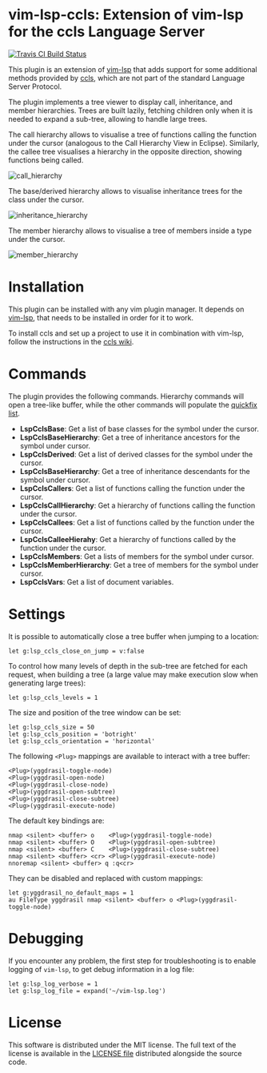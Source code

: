 vim-lsp-ccls: Extension of vim-lsp for the ccls Language Server
===============================================================
[![Travis CI Build Status](https://travis-ci.org/m-pilia/vim-lsp-ccls.svg?branch=master)](https://travis-ci.org/m-pilia/vim-lsp-ccls)

This plugin is an extension of
[vim-lsp](https://github.com/prabirshrestha/vim-lsp) that adds support for some
additional methods provided by [ccls](https://github.com/MaskRay/ccls), which
are not part of the standard Language Server Protocol.

The plugin implements a tree viewer to display call, inheritance, and member
hierarchies. Trees are built lazily, fetching children only when it is needed
to expand a sub-tree, allowing to handle large trees.

The call hierarchy allows to visualise a tree of functions calling the function
under the cursor (analogous to the Call Hierarchy View in Eclipse). Similarly,
the callee tree visualises a hierarchy in the opposite direction, showing
functions being called.

![call_hierarchy](https://user-images.githubusercontent.com/8300317/54882558-80b75600-4e5b-11e9-8e02-6d17529df4fa.png)

The base/derived hierarchy allows to visualise inheritance trees for the class
under the cursor.

![inheritance_hierarchy](https://user-images.githubusercontent.com/8300317/54882559-80b75600-4e5b-11e9-9a68-12f98d8f2f5c.png)

The member hierarchy allows to visualise a tree of members inside a type under
the cursor.

![member_hierarchy](https://user-images.githubusercontent.com/8300317/54882560-80b75600-4e5b-11e9-95ef-8725f6eba410.png)

Installation
============

This plugin can be installed with any vim plugin manager. It depends on
[vim-lsp](https://github.com/prabirshrestha/vim-lsp), that needs to be installed
in order for it to work.

To install ccls and set up a project to use it in combination with vim-lsp,
follow the instructions in the [ccls
wiki](https://github.com/MaskRay/ccls/wiki/vim-lsp).

Commands
========

The plugin provides the following commands. Hierarchy commands will open a
tree-like buffer, while the other commands will populate the [quickfix
list](http://vimdoc.sourceforge.net/htmldoc/quickfix.html).

* **LspCclsBase**:
  Get a list of base classes for the symbol under the cursor.
* **LspCclsBaseHierarchy**:
  Get a tree of inheritance ancestors for the symbol under cursor.
* **LspCclsDerived**:
  Get a list of derived classes for the symbol under the cursor.
* **LspCclsBaseHierarchy**:
  Get a tree of inheritance descendants for the symbol under cursor.
* **LspCclsCallers**:
  Get a list of functions calling the function under the cursor.
* **LspCclsCallHierarchy**:
  Get a hierarchy of functions calling the function under the cursor.
* **LspCclsCallees**:
  Get a list of functions called by the function under the cursor.
* **LspCclsCalleeHierahy**:
  Get a hierarchy of functions called by the function under the cursor.
* **LspCclsMembers**:
  Get a lists of members for the symbol under cursor.
* **LspCclsMemberHierarchy**:
  Get a tree of members for the symbol under cursor.
* **LspCclsVars**:
  Get a list of document variables.

Settings
========

It is possible to automatically close a tree buffer when jumping to a location:
```vim
let g:lsp_ccls_close_on_jump = v:false
```

To control how many levels of depth in the sub-tree are fetched for each
request, when building a tree (a large value may make execution slow when
generating large trees):
```vim
let g:lsp_ccls_levels = 1
```

The size and position of the tree window can be set:
```vim
let g:lsp_ccls_size = 50
let g:lsp_ccls_position = 'botright'
let g:lsp_ccls_orientation = 'horizontal'
```

The following `<Plug>` mappings are available to interact with a tree buffer:
```
<Plug>(yggdrasil-toggle-node)
<Plug>(yggdrasil-open-node)
<Plug>(yggdrasil-close-node)
<Plug>(yggdrasil-open-subtree)
<Plug>(yggdrasil-close-subtree)
<Plug>(yggdrasil-execute-node)
```

The default key bindings are:
```vim
nmap <silent> <buffer> o    <Plug>(yggdrasil-toggle-node)
nmap <silent> <buffer> O    <Plug>(yggdrasil-open-subtree)
nmap <silent> <buffer> C    <Plug>(yggdrasil-close-subtree)
nmap <silent> <buffer> <cr> <Plug>(yggdrasil-execute-node)
nnoremap <silent> <buffer> q :q<cr>
```

They can be disabled and replaced with custom mappings:
```vim
let g:yggdrasil_no_default_maps = 1
au FileType yggdrasil nmap <silent> <buffer> o <Plug>(yggdrasil-toggle-node)
```

Debugging
=========

If you encounter any problem, the first step for troubleshooting is to enable
logging of `vim-lsp`, to get debug information in a log file:

```vim
let g:lsp_log_verbose = 1
let g:lsp_log_file = expand('~/vim-lsp.log')
```

License
=======

This software is distributed under the MIT license. The full text of the license
is available in the [LICENSE
file](https://github.com/m-pilia/vim-lsp-ccls/blob/master/LICENSE) distributed
alongside the source code.
